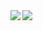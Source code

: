 <a href="https://github.com/anuraghazra/github-readme-stats">
  <img align="left" src="https://github-readme-stats.vercel.app/api?username=peisuke&count_private=true&show_icons=true" />
</a>
<a href="https://github.com/anuraghazra/github-readme-stats">
  <img align="left" src="https://github-readme-stats.vercel.app/api/top-langs/?username=peisuke&hide=Jupyter%20Notebook" />
</a>
